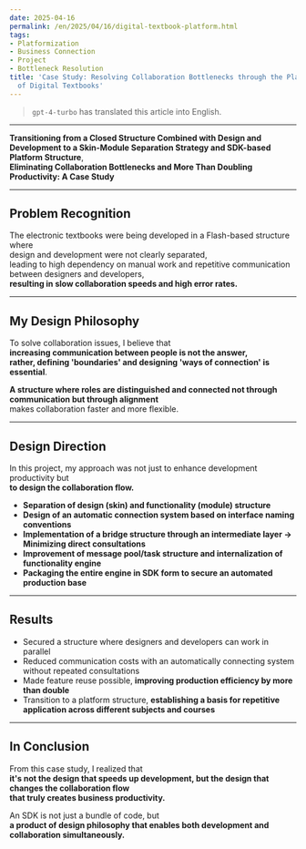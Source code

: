 ```yaml
---
date: 2025-04-16
permalink: /en/2025/04/16/digital-textbook-platform.html
tags:
- Platformization
- Business Connection
- Project
- Bottleneck Resolution
title: 'Case Study: Resolving Collaboration Bottlenecks through the Platformization
  of Digital Textbooks'
---
```

> `gpt-4-turbo` has translated this article into English.

---

**Transitioning from a Closed Structure Combined with Design and Development to a Skin-Module Separation Strategy and SDK-based Platform Structure**,  
**Eliminating Collaboration Bottlenecks and More Than Doubling Productivity: A Case Study**

---

## Problem Recognition

The electronic textbooks were being developed in a Flash-based structure where  
design and development were not clearly separated,  
leading to high dependency on manual work and repetitive communication between designers and developers,  
**resulting in slow collaboration speeds and high error rates.**

---

## My Design Philosophy

To solve collaboration issues, I believe that  
**increasing communication between people is not the answer,  
rather, defining 'boundaries' and designing 'ways of connection' is essential**.

**A structure where roles are distinguished and connected not through communication but through alignment**  
makes collaboration faster and more flexible.

---

## Design Direction

In this project, my approach was not just to enhance development productivity but  
**to design the collaboration flow.**

- **Separation of design (skin) and functionality (module) structure**  
- **Design of an automatic connection system based on interface naming conventions**  
- **Implementation of a bridge structure through an intermediate layer → Minimizing direct consultations**  
- **Improvement of message pool/task structure and internalization of functionality engine**  
- **Packaging the entire engine in SDK form to secure an automated production base**

---

## Results

- Secured a structure where designers and developers can work in parallel  
- Reduced communication costs with an automatically connecting system without repeated consultations  
- Made feature reuse possible, **improving production efficiency by more than double**  
- Transition to a platform structure, **establishing a basis for repetitive application across different subjects and courses**

---

## In Conclusion

From this case study, I realized that  
**it's not the design that speeds up development, but the design that changes the collaboration flow  
that truly creates business productivity.**

An SDK is not just a bundle of code, but  
**a product of design philosophy that enables both development and collaboration simultaneously.**